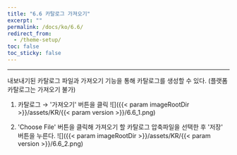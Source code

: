 ```yaml
---
title: "6.6 카탈로그 가져오기"
excerpt: ""
permalink: /docs/ko/6.6/
redirect_from:
  - /theme-setup/
toc: false
toc_sticky: false
---
```


---
내보내기된 카탈로그 파일과 가져오기 기능을 통해 카탈로그를 생성할 수 있다. \(플랫폼 카탈로그는 가져오기 불가\)

1. 카탈로그 → '가져오기' 버튼을 클릭
    ![]({{< param imageRootDir >}}/assets/KR/{{< param version >}}/6.6_1.png)

2. 'Choose File' 버튼을 클릭해 가져오기 할 카탈로그 압축파일을 선택한 후 '저장' 버튼을 누른다.
    ![]({{< param imageRootDir >}}/assets/KR/{{< param version >}}/6.6_2.png)
